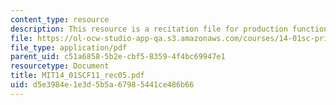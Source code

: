 ```yaml
---
content_type: resource
description: This resource is a recitation file for production function and costs.
file: https://ol-ocw-studio-app-qa.s3.amazonaws.com/courses/14-01sc-principles-of-microeconomics-fall-2011/d5e3984e1e3d5b5a67985441ce486b66_MIT14_01SCF11_rec05.pdf
file_type: application/pdf
parent_uid: c51a6858-5b2e-cbf5-8359-4f4bc69947e1
resourcetype: Document
title: MIT14_01SCF11_rec05.pdf
uid: d5e3984e-1e3d-5b5a-6798-5441ce486b66
---
```


